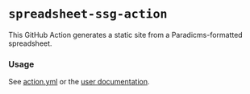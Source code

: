 # `spreadsheet-ssg-action`

This GitHub Action generates a static site from a Paradicms-formatted spreadsheet.

### Usage

See [action.yml](action.yml) or the [user documentation](https://paradicms.org/docs/reference/github-actions#spreadsheet-ssg-action).
